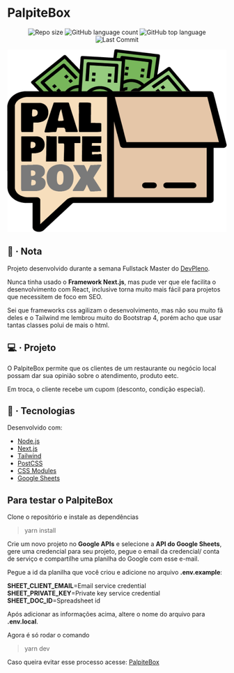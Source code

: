 # PalpiteBox

<p align="center">
	<img alt="Repo size" src="https://img.shields.io/github/repo-size/dan-liberato/palpitebox.svg" />
	<img alt="GitHub language count" src="https://img.shields.io/github/languages/count/dan-liberato/palpitebox.svg">
	<img alt="GitHub top language" src="https://img.shields.io/github/languages/top/dan-liberato/palpitebox.svg">
	<img src="https://img.shields.io/github/last-commit/dan-liberato/palpitebox" alt="Last Commit"/>
</p>

![Screenshot](PalpiteBox.png)

## :bookmark_tabs: &middot; Nota

Projeto desenvolvido durante a semana Fullstack Master do
[DevPleno](https://devpleno.com/).

Nunca tinha usado o **Framework Next.js**, mas pude ver que ele facilita o desenvolvimento
com React, inclusive torna muito mais fácil para projetos que necessitem de foco em SEO.

Sei que frameworks css agilizam o desenvolvimento, mas não sou muito fã deles e o Tailwind
me lembrou muito do Bootstrap 4, porém acho que usar tantas classes polui de mais o html.

## :computer: &middot; Projeto

O PalpiteBox permite que os clientes de um restaurante ou negócio local possam
dar sua opinião sobre o atendimento, produto eetc.

Em troca, o cliente recebe um cupom (desconto, condição especial).

## :rocket: &middot; Tecnologias

Desenvolvido com:

- [Node.js](https://nodejs.org/en/)
- [Next.js](https://nextjs.org/)
- [Tailwind](http://tailwindcss.com/)
- [PostCSS](https://postcss.org/)
- [CSS Modules](https://github.com/css-modules/css-modules)
- [Google Sheets](https://www.google.com/sheets/about/)

## Para testar o PalpiteBox

Clone o repositório e instale as dependências

>yarn install

Crie um novo projeto no **Google APIs** e selecione
a **API do Google Sheets**, gere uma credencial
para seu projeto, pegue o email da credencial/
conta de serviço e compartilhe uma planilha do
Google com esse e-mail.

Pegue a id da planilha que você criou e
adicione no arquivo **.env.example**:

**SHEET_CLIENT_EMAIL**=Email service credential
**SHEET_PRIVATE_KEY**=Private key service credential
**SHEET_DOC_ID**=Spreadsheet id

Após adicionar as informações acima, altere o
nome do arquivo para **.env.local**.

Agora é só rodar o comando

> yarn dev

Caso queira evitar esse processo acesse:
[PalpiteBox](https://palpitebox-delta.vercel.app/)
